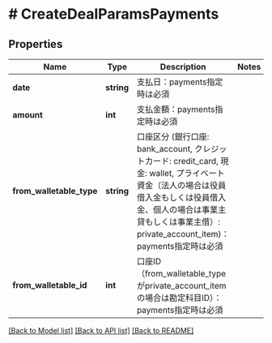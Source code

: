 # # CreateDealParamsPayments

## Properties

Name | Type | Description | Notes
------------ | ------------- | ------------- | -------------
**date** | **string** | 支払日：payments指定時は必須 | 
**amount** | **int** | 支払金額：payments指定時は必須 | 
**from_walletable_type** | **string** | 口座区分 (銀行口座: bank_account, クレジットカード: credit_card, 現金: wallet, プライベート資金（法人の場合は役員借入金もしくは役員借入金、個人の場合は事業主貸もしくは事業主借）: private_account_item)：payments指定時は必須 | 
**from_walletable_id** | **int** | 口座ID（from_walletable_typeがprivate_account_itemの場合は勘定科目ID）：payments指定時は必須 | 

[[Back to Model list]](../../README.md#documentation-for-models) [[Back to API list]](../../README.md#documentation-for-api-endpoints) [[Back to README]](../../README.md)


